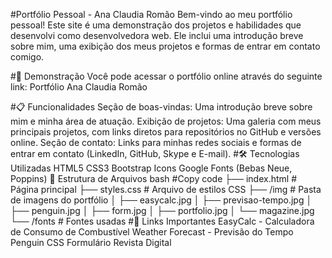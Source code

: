#Portfólio Pessoal - Ana Claudia Romão
Bem-vindo ao meu portfólio pessoal! Este site é uma demonstração dos projetos e habilidades que desenvolvi como desenvolvedora web. Ele inclui uma introdução breve sobre mim, uma exibição dos meus projetos e formas de entrar em contato comigo.

#🚀 Demonstração
Você pode acessar o portfólio online através do seguinte link: Portfólio Ana Claudia Romão

#📋 Funcionalidades
Seção de boas-vindas: Uma introdução breve sobre mim e minha área de atuação.
Exibição de projetos: Uma galeria com meus principais projetos, com links diretos para repositórios no GitHub e versões online.
Seção de contato: Links para minhas redes sociais e formas de entrar em contato (LinkedIn, GitHub, Skype e E-mail).
#🛠️ Tecnologias Utilizadas
HTML5
CSS3
Bootstrap Icons
Google Fonts (Bebas Neue, Poppins)
📂 Estrutura de Arquivos
bash
#Copy code
├── index.html        # Página principal
├── styles.css        # Arquivo de estilos CSS
├── /img              # Pasta de imagens do portfólio
│   ├── easycalc.jpg
│   ├── previsao-tempo.jpg
│   ├── penguin.jpg
│   ├── form.jpg
│   ├── portfolio.jpg
│   └── magazine.jpg
└── /fonts            # Fontes usadas
#🔗 Links Importantes
EasyCalc - Calculadora de Consumo de Combustível
Weather Forecast - Previsão do Tempo
Penguin CSS
Formulário
Revista Digital




